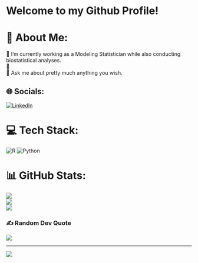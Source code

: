 # Welcome to my Github Profile!
# 💫 About Me:
🌱 I’m currently working as a Modeling Statistician while also conducting biostatistical analyses.<br>👯<br>💬 Ask me about pretty much anything you wish.<br>


## 🌐 Socials:
[![LinkedIn](https://img.shields.io/badge/LinkedIn-%230077B5.svg?logo=linkedin&logoColor=white)](https://linkedin.com/in/https://www.linkedin.com/in/michalis-galanakis-162a831b5/) 

# 💻 Tech Stack:
![R](https://img.shields.io/badge/r-%23276DC3.svg?style=for-the-badge&logo=r&logoColor=white) ![Python](https://img.shields.io/badge/python-3670A0?style=for-the-badge&logo=python&logoColor=ffdd54)
# 📊 GitHub Stats:
![](https://github-readme-stats.vercel.app/api?username=mihalis2412&theme=tokyonight&hide_border=true&include_all_commits=false&count_private=false)<br/>
![](https://github-readme-streak-stats.herokuapp.com/?user=mihalis2412&theme=tokyonight&hide_border=true)<br/>
![](https://github-readme-stats.vercel.app/api/top-langs/?username=mihalis2412&theme=tokyonight&hide_border=true&include_all_commits=false&count_private=false&layout=compact)

### ✍️ Random Dev Quote
![](https://quotes-github-readme.vercel.app/api?type=horizontal&theme=radical)

---
[![](https://visitcount.itsvg.in/api?id=mihalis2412&icon=0&color=0)](https://visitcount.itsvg.in)
